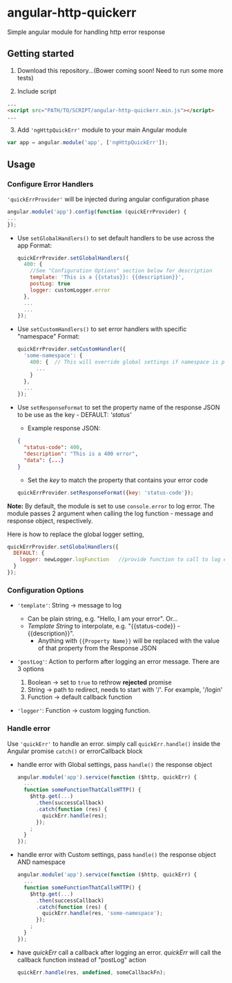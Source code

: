 # angular-http-quickerr
Simple angular module for handling http error response

## Getting started

1) Download this repository...(Bower coming soon! Need to run some more tests)

2) Include script
```html
...
<script src="PATH/TO/SCRIPT/angular-http-quickerr.min.js"></script>
...
```

3) Add `'ngHttpQuickErr'` module to your main Angular module
```javascript
var app = angular.module('app', ['ngHttpQuickErr']);
```


## Usage
### Configure Error Handlers

`'quickErrProvider'` will be injected during angular configuration phase
```javascript
angular.module('app').config(function (quickErrProvider) {
...
});
```

- Use `setGlobalHandlers()` to set default handlers to be use across the app
  Format:
    ```javascript
    quickErrProvider.setGlobalHandlers({
      400: {
        //See "Configuration Options" section below for description
        template: 'This is a {{status}}: {{description}}',
        postLog: true
        logger: customLogger.error
      },
      ...
      ...
    });
    ```

- Use `setCustomHandlers()` to set error handlers with specific "namespace"
  Format:
    ```javascript
    quickErrProvider.setCustomHandler({
      'some-namespace': {
        400: {  // This will override global settings if namespace is provided during error handling
          ...
        }
      },
      ...
    });
    ```

- Use `setResponseFormat` to set the property name of the response JSON to be use as the key - DEFAULT: *'status'*
  -  Example response JSON:
    ```json
    {
      "status-code": 400,
      "description": "This is a 400 error",
      "data": {...}
    }
    ```
  -  Set the *key* to match the property that contains your error code
    ```javascript
    quickErrProvider.setResponseFormat({key: 'status-code'});
    ```

**Note:**
By default, the module is set to use `console.error` to log error. The module passes 2 argument when calling the log function - message and response object, respectively. 

Here is how to replace the global logger setting,
```javascript
quickErrProvider.setGlobalHandlers({
  DEFAULT: {
    logger: newLogger.logFunction   //provide function to call to log error
  }
});
```


### Configuration Options

- `'template'`: String -> message to log
  - Can be plain string, e.g. "Hello, I am your error". Or...
  - *Template String* to interpolate, e.g. "{{status-code}} - {{description}}". 
    - Anything with `{{Property Name}}` will be replaced with the value of that property from the Response JSON
  
- `'postLog'`: Action to perform after logging an error message. There are 3 options
  1. Boolean -> set to `true` to rethrow **rejected** promise
  2. String -> path to redirect, needs to start with '/'. For example, '/login'
  3. Function -> default callback function

- `'logger'`: Function -> custom logging function.


### Handle error

Use `'quickErr'` to handle an error. simply call `quickErr.handle()` inside the Angular promise `catch()` or errorCallback block

- handle error with Global settings, pass `handle()` the response object
    ```javascript
    angular.module('app').service(function ($http, quickErr) {
      ...
      function someFunctionThatCallsHTTP() {
        $http.get(...)
          .then(successCallback)
          .catch(function (res) {
            quickErr.handle(res);
          });
        ;
      }
    });
    ```

- handle error with Custom settings, pass `handle()` the response object AND namespace
    ```javascript
    angular.module('app').service(function ($http, quickErr) {
      ...
      function someFunctionThatCallsHTTP() {
        $http.get(...)
          .then(successCallback)
          .catch(function (res) {
            quickErr.handle(res, 'some-namespace');
          });
        ;
      }
    });
    ```

- have *quickErr* call a callback after logging an error. *quickErr* will call the callback function instead of "postLog" action
    ```javascript
    quickErr.handle(res, undefined, someCallbackFn);
    ```

